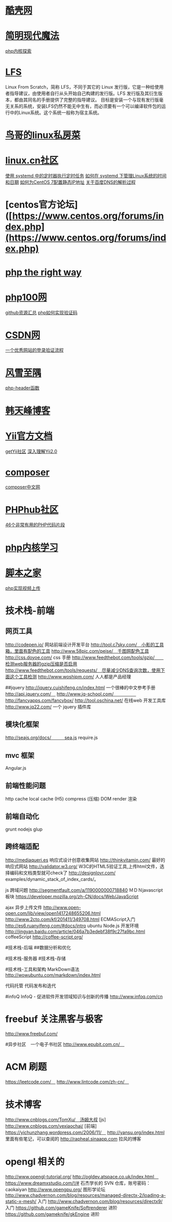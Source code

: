# [酷壳网](http://coolshell.cn)

# [简明现代魔法](http://www.nowamagic.net)
[php内核探索](http://www.nowamagic.net/librarys/veda/detail/1285)

# [LFS](http://www.linuxfromscratch.org/news.html　)
Linux From Scratch，简称 LFS，不同于其它的 Linux 发行版，它是一种给使用者指导建议，由使用者自行从头开始自己构建的发行版。LFS 发行版及其衍生版本，都由其同名的手册提供了完整的指导建议。
目标是安装一个与现有发行版毫无关系的系统，安装LFS仍然不能无中生有，而必须要有一个可以编译软件包的运行中的Linux系统。这个系统一般称为宿主系统。

# [鸟哥的linux私房菜](http://linux.vbird.org/linux_basic/)

# [linux.cn社区](https://linux.cn)
[使用 systemd 中的定时器执行定时任务](https://linux.cn/article-3996-1.html)
[如何在 systemd 下管理Linux系统的时间和日期](https://linux.cn/article-4260-1.html)
[如何为CentOS 7配置静态IP地址](https://linux.cn/article-3977-1.html)
[关于百度DNS的解析过程](http://zhan.renren.com/starshen?gid=3602888498023142484&checked=true)

# [centos官方论坛]([https://www.centos.org/forums/index.php](https://www.centos.org/forums/index.php)

# [php the right way](http://laravel-china.github.io/php-the-right-way)

# [php100网](http://www.php100.com)
[github资源汇总](http://www.php100.com/html/dujia/2015/0105/8267.html)
[php如何实现验证码](http://www.php100.com/html/dujia/2015/0919/8975.html)

# [CSDN网](http://www.csdn.net/)
[一个优秀网站的登录验证流程](http://blog.csdn.net/clevercode/article/details/45481409)

# [风雪至隅](http://www.laruence.com/)
[php-header函数](http://www.laruence.com/2007/12/16/308.html)

# [韩天峰博客](http://rango.swoole.com)


# [Yii官方文档](http://www.yiiframework.com)
[getYii社区](http://www.getyii.com)
[深入理解Yii2.0](http://www.digpage.com)

# [composer](https://getcomposer.org)
[composer中文网](http://www.phpcomposer.com)

# [PHPhub社区](https://phphub.org)
[46个非常有用的PHP代码片段](http://www.techug.com/useful-code)


# [php内核学习](http://www.php-internals.com)

# [脚本之家](http://jb51.net)
[php实现视频上传](http://www.jb51.net/article/54433.htm)

# 技术栈-前端
## 网页工具
http://codepen.io/  网站前端设计开发平台
http://tool.c7sky.com/　小影的工具箱，里面有配色的工具
http://www.58pic.com/peise/　千图网配色工具
http://css.doyoe.com/   css 手册
http://www.feedthebot.com/tools/gzip/　　检测web服务器的gzip压缩是否启用
http://www.feedthebot.com/tools/requests/　尽量减少DNS查询次数，使用下面这个工具检测
http://www.woshipm.com/  人人都是产品经理

##jquery
http://jquery.cuishifeng.cn/index.html 一个很棒的中文参考手册
http://api.jquery.com/　
http://www.jq-school.com/　　　　　
http://fancyapps.com/fancybox/
http://tool.oschina.net/  在线web 开发工具库
http://www.jq22.com/ 一个 jquery 插件库


## 模块化框架
http://seajs.org/docs/　　　sea.js
require.js
## mvc 框架
Angular.js
## 前端性能问题
http cache
local  cache (H5)
compress (压缩)
DOM  render 渲染
## 前端自动化
grunt
nodejs
glup
## 跨终端适配
http://mediaqueri.es  响应式设计创意收集网站
http://thinkvitamin.com/ 最好的响应式网站
http://validator.w3.org/  W3C的HTML5验证工具,上传html文件，选择编码和文档类型就可check了
http://designlovr.com/ examples/dynamic_stack_of_index_cards/。

js 跨域问题                   http://segmentfault.com/a/1190000000718840
ＭＤＮjavascript 板块         https://developer.mozilla.org/zh-CN/docs/Web/JavaScript

ajax 异步上传文件              http://www.open-open.com/lib/view/open1417248655206.html
                             http://www.2cto.com/kf/201411/349708.html
ECMAScript入门                http://es6.ruanyifeng.com/#docs/intro
ubuntu Node.js 开发环境    http://jingyan.baidu.com/article/046a7b3edebf38f9c27fa9bc.html
coffeeScript                 http://coffee-script.org/

#技术栈-后端
##数据分析和优化


#技术栈-服务器
#技术栈-存储



#技术栈-工具和架构
MarkDown语法    http://wowubuntu.com/markdown/index.html




代码托管
代码发布和迭代

#infoQ
InfoQ - 促进软件开发领域知识与创新的传播
http://www.infoq.com/cn

# freebuf 关注黑客与极客
http://www.freebuf.com/

#异步社区　一个电子书社区
http://www.epubit.com.cn/　

# ACM 刷题
https://leetcode.com/　
http://www.lintcode.com/zh-cn/　

# 技术博客
http://www.cnblogs.com/TomXu/　汤姆大叔 [js]
http://www.cnblogs.com/yexiaochai/ [前端]
https://yichunzhang.wordpress.com/2006/11/　
http://yansu.org/index.html  里面有些笔记，可以查阅的
http://rapheal.sinaapp.com  拉风的博客


# opengl 相关的
http://www.opengl-tutorial.org/
http://ogldev.atspace.co.uk/index.html　
https://www.dreamxstudio.com/!/#  石杰学长的 SVN 仓库，账号密码：caokaiyan
http://www.opengpu.org/  图形学论坛
http://www.chadvernon.com/blog/resources/managed-directx-2/loading-a-static-x-mesh/   入门
http://www.chadvernon.com/blog/resources/directx9/ 入门
https://github.com/gameKnife/Softrenderer   进阶
https://github.com/gameknife/gkEngine  进阶
